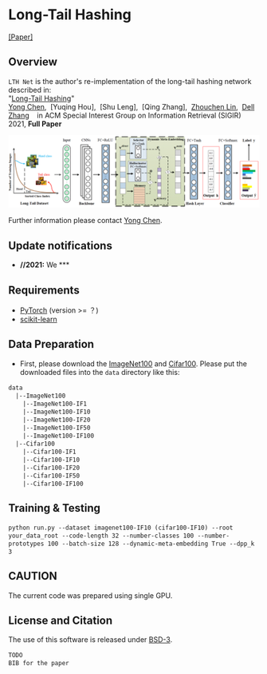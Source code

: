 # Long-Tail Hashing

[[Paper]](https://) 

## Overview
`LTH Net` is the author's re-implementation of the long-tail hashing network described in:  
"[Long-Tail Hashing](https://arxiv.org/abs/****)"   
[Yong Chen](https://zero-lab-pku.github.io/personwise/chenyong/),&nbsp; [Yuqing Hou],&nbsp; [Shu Leng],&nbsp; [Qing Zhang],&nbsp; [Zhouchen Lin](https://zhouchenlin.github.io/),&nbsp; [Dell Zhang](https://www.dcs.bbk.ac.uk/~dell/)&nbsp; &nbsp; 
in ACM Special Interest Group on Information Retrieval (SIGIR) 2021, **Full Paper**

<img src='./LTHNet.png' width=800>

Further information please contact [Yong Chen](mailto:butterfly.chinese@pku.edu.cn).

## Update notifications
* __**/**/2021:__ We ***

## Requirements
* [PyTorch](https://pytorch.org/) (version >= ？)
* [scikit-learn](https://scikit-learn.org/stable/)

## Data Preparation

- First, please download the [ImageNet100](baidunetdisk) and [Cifar100](baidunetdisk).
Please put the downloaded files into the `data` directory like this:
```
data
  |--ImageNet100
    |--ImageNet100-IF1
    |--ImageNet100-IF10
    |--ImageNet100-IF20
    |--ImageNet100-IF50
    |--ImageNet100-IF100
  |--Cifar100
    |--Cifar100-IF1
    |--Cifar100-IF10
    |--Cifar100-IF20
    |--Cifar100-IF50
    |--Cifar100-IF100
```


## Training & Testing

```
python run.py --dataset imagenet100-IF10 (cifar100-IF10) --root your_data_root --code-length 32 --number-classes 100 --number-prototypes 100 --batch-size 128 --dynamic-meta-embedding True --dpp_k 3
```


## CAUTION
The current code was prepared using single GPU. 

## License and Citation
The use of this software is released under [BSD-3](https://github.com/zhmiao/OpenLongTailRecognition-OLTR/blob/master/LICENSE).
```
TODO
BIB for the paper
```
